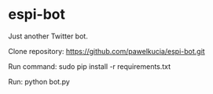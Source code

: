 # espi-bot
Just another Twitter bot.

Clone repository:
https://github.com/pawelkucia/espi-bot.git

Run command:
sudo pip install -r requirements.txt

Run:
python bot.py
